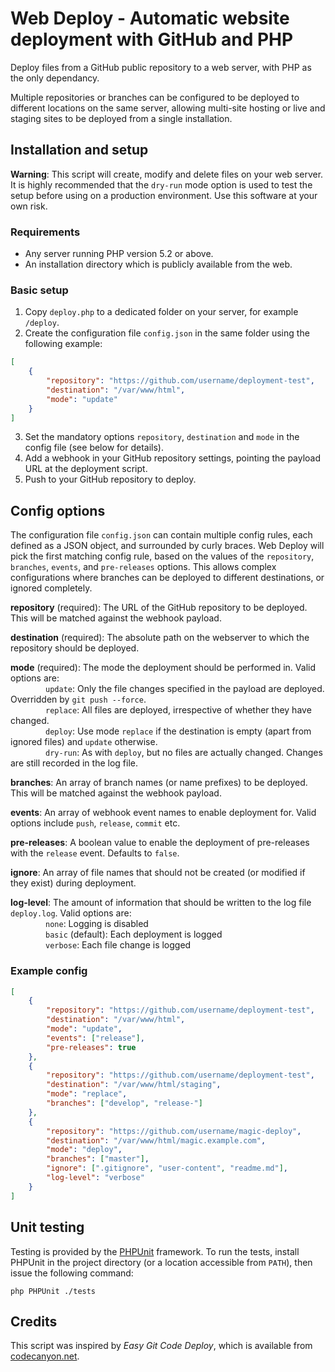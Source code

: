 # Web Deploy - Automatic website deployment with GitHub and PHP

Deploy files from a GitHub public repository to a web server, with PHP as the only dependancy.

Multiple repositories or branches can be configured to be deployed to different locations on the same server, allowing multi-site hosting or live and staging sites to be deployed from a single installation.

## Installation and setup

**Warning**: This script will create, modify and delete files on your web server. It is highly recommended that the `dry-run` mode option is used to test the setup before using on a production environment. Use this software at your own risk.

### Requirements

- Any server running PHP version 5.2 or above.
- An installation directory which is publicly available from the web.

### Basic setup

1. Copy `deploy.php` to a dedicated folder on your server, for example `/deploy`.
2. Create the configuration file `config.json` in the same folder using the following example:
```json
[
    {
        "repository": "https://github.com/username/deployment-test",
        "destination": "/var/www/html",
        "mode": "update"
    }
]
```
3. Set the mandatory options `repository`, `destination` and `mode` in the config file (see below for details).
4. Add a webhook in your GitHub repository settings, pointing the payload URL at the deployment script.
5. Push to your GitHub repository to deploy. 

## Config options

The configuration file `config.json` can contain multiple config rules, each defined as a JSON object, and surrounded by curly braces. Web Deploy will pick the first matching config rule, based on the values of the `repository`, `branches`, `events`, and `pre-releases` options. This allows complex configurations where branches can be deployed to different destinations, or ignored completely.

**repository** (required): The URL of the GitHub repository to be deployed. This will be matched against the webhook payload.

**destination** (required): The absolute path on the webserver to which the repository should be deployed.

**mode** (required): The mode the deployment should be performed in. Valid options are:  
        `update`: Only the file changes specified in the payload are deployed. Overridden by `git push --force`.  
        `replace`: All files are deployed, irrespective of whether they have changed.  
        `deploy`: Use mode `replace` if the destination is empty (apart from ignored files) and `update` otherwise.  
        `dry-run`: As with `deploy`, but no files are actually changed. Changes are still recorded in the log file.

**branches**: An array of branch names (or name prefixes) to be deployed. This will be matched against the webhook payload.

**events**: An array of webhook event names to enable deployment for. Valid options include `push`, `release`, `commit` etc.

**pre-releases**: A boolean value to enable the deployment of pre-releases with the `release` event. Defaults to `false`.

**ignore**: An array of file names that should not be created (or modified if they exist) during deployment.

**log-level**: The amount of information that should be written to the log file `deploy.log`. Valid options are:  
        `none`: Logging is disabled  
        `basic` (default): Each deployment is logged  
        `verbose`: Each file change is logged

### Example config

```json
[
    {
        "repository": "https://github.com/username/deployment-test",
        "destination": "/var/www/html",
        "mode": "update",
        "events": ["release"],
        "pre-releases": true
    },
    {
        "repository": "https://github.com/username/deployment-test",
        "destination": "/var/www/html/staging",
        "mode": "replace",
        "branches": ["develop", "release-"]
    },
    {
        "repository": "https://github.com/username/magic-deploy",
        "destination": "/var/www/html/magic.example.com",
        "mode": "deploy",
        "branches": ["master"],
        "ignore": [".gitignore", "user-content", "readme.md"],
        "log-level": "verbose"
    }
]
```

## Unit testing

Testing is provided by the [PHPUnit](https://phpunit.de) framework. To run the tests, install PHPUnit in the project directory (or a location accessible from `PATH`), then issue the following command:

```
php PHPUnit ./tests
```

## Credits

This script was inspired by *Easy Git Code Deploy*, which is available from [codecanyon.net](https://codecanyon.net/item/easy-git-code-deploy/8586366).
